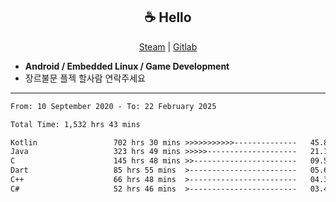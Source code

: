 <h2 align="center"> ☕ Hello </h2>

<p align="center">
  <a href="https://steamcommunity.com/id/Niforances/">Steam</a> |
  <a href="https://gitlab.com/niforances">Gitlab</a>
</p>

 - **Android / Embedded Linux / Game Development**
 - 장르불문 플젝 할사람 연락주세요

------

<!--START_SECTION:waka-->

```txt
From: 10 September 2020 - To: 22 February 2025

Total Time: 1,532 hrs 43 mins

Kotlin                 702 hrs 30 mins >>>>>>>>>>>--------------   45.83 %
Java                   323 hrs 49 mins >>>>>--------------------   21.13 %
C                      145 hrs 48 mins >>-----------------------   09.51 %
Dart                   85 hrs 55 mins  >------------------------   05.61 %
C++                    66 hrs 48 mins  >------------------------   04.36 %
C#                     52 hrs 46 mins  >------------------------   03.44 %
```

<!--END_SECTION:waka-->
